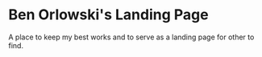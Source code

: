 # Ben Orlowski's Landing Page
 A place to keep my best works and to serve as a landing page for other to find.
